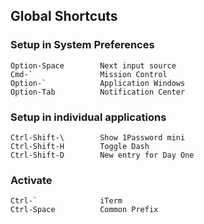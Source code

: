 ## Global Shortcuts ##

### Setup in System Preferences ###
```
Option-Space        Next input source
Cmd-`               Mission Control
Option-`            Application Windows
Option-Tab          Notification Center
```


### Setup in individual applications ###
```
Ctrl-Shift-\        Show 1Password mini
Ctrl-Shift-H        Toggle Dash
Ctrl-Shift-D        New entry for Day One
```

### Activate ###
```
Ctrl-`              iTerm
Ctrl-Space          Common Prefix
```



